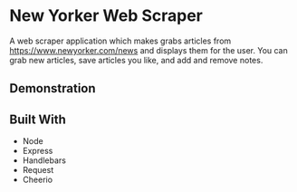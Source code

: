 # New Yorker Web Scraper
A web scraper application which makes grabs articles from https://www.newyorker.com/news and displays them for the user. You can grab new articles, save articles you like, and add and remove notes. 

## Demonstration

## Built With
* Node
* Express
* Handlebars
* Request
* Cheerio

